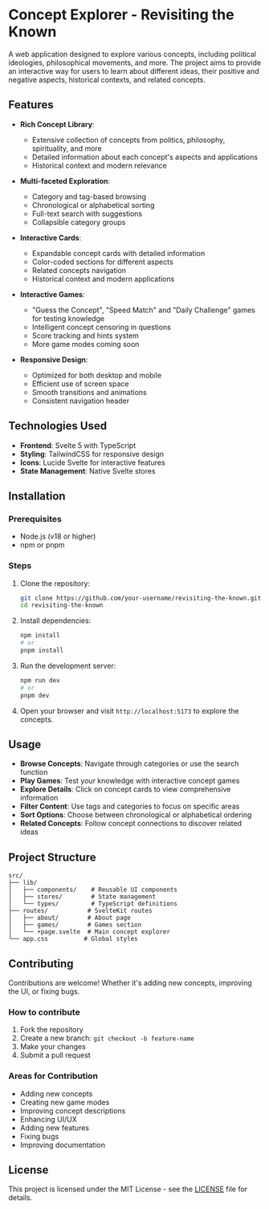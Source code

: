 # Concept Explorer - Revisiting the Known

A web application designed to explore various concepts, including political ideologies, philosophical movements, and more. The project aims to provide an interactive way for users to learn about different ideas, their positive and negative aspects, historical contexts, and related concepts.

## Features

- **Rich Concept Library**: 
  - Extensive collection of concepts from politics, philosophy, spirituality, and more
  - Detailed information about each concept's aspects and applications
  - Historical context and modern relevance

- **Multi-faceted Exploration**: 
  - Category and tag-based browsing
  - Chronological or alphabetical sorting
  - Full-text search with suggestions
  - Collapsible category groups

- **Interactive Cards**: 
  - Expandable concept cards with detailed information
  - Color-coded sections for different aspects
  - Related concepts navigation
  - Historical context and modern applications

- **Interactive Games**:
  - "Guess the Concept", "Speed Match" and "Daily Challenge" games for testing knowledge
  - Intelligent concept censoring in questions
  - Score tracking and hints system
  - More game modes coming soon

- **Responsive Design**: 
  - Optimized for both desktop and mobile
  - Efficient use of screen space
  - Smooth transitions and animations
  - Consistent navigation header

## Technologies Used

- **Frontend**: Svelte 5 with TypeScript
- **Styling**: TailwindCSS for responsive design
- **Icons**: Lucide Svelte for interactive features
- **State Management**: Native Svelte stores

## Installation

### Prerequisites

- Node.js (v18 or higher)
- npm or pnpm

### Steps

1. Clone the repository:
   ```bash
   git clone https://github.com/your-username/revisiting-the-known.git
   cd revisiting-the-known
   ```

2. Install dependencies:
   ```bash
   npm install
   # or
   pnpm install
   ```

3. Run the development server:
   ```bash
   npm run dev
   # or
   pnpm dev
   ```

4. Open your browser and visit `http://localhost:5173` to explore the concepts.

## Usage

- **Browse Concepts**: Navigate through categories or use the search function
- **Play Games**: Test your knowledge with interactive concept games
- **Explore Details**: Click on concept cards to view comprehensive information
- **Filter Content**: Use tags and categories to focus on specific areas
- **Sort Options**: Choose between chronological or alphabetical ordering
- **Related Concepts**: Follow concept connections to discover related ideas

## Project Structure

```
src/
├── lib/
│   ├── components/    # Reusable UI components
│   ├── stores/        # State management
│   └── types/         # TypeScript definitions
├── routes/           # SvelteKit routes
│   ├── about/        # About page
│   ├── games/        # Games section
│   └── +page.svelte  # Main concept explorer
└── app.css          # Global styles
```

## Contributing

Contributions are welcome! Whether it's adding new concepts, improving the UI, or fixing bugs.

### How to contribute

1. Fork the repository
2. Create a new branch: `git checkout -b feature-name`
3. Make your changes
4. Submit a pull request

### Areas for Contribution

- Adding new concepts
- Creating new game modes
- Improving concept descriptions
- Enhancing UI/UX
- Adding new features
- Fixing bugs
- Improving documentation

## License

This project is licensed under the MIT License - see the [LICENSE](LICENSE) file for details.
